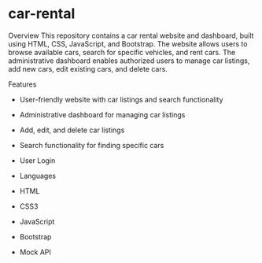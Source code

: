 ﻿# car-rental
 Overview
This repository contains a car rental website and dashboard, built using HTML, CSS, JavaScript, and Bootstrap. The website allows users to browse available cars, search for specific vehicles, and rent cars. The administrative dashboard enables authorized users to manage car listings, add new cars, edit existing cars, and delete cars.

Features
- User-friendly website with car listings and search functionality
- Administrative dashboard for managing car listings
- Add, edit, and delete car listings
- Search functionality for finding specific cars
- User Login

- Languages
-  HTML
- CSS3
- JavaScript
- Bootstrap
- Mock API 
